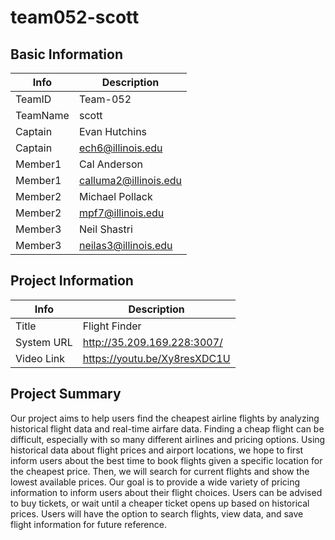 # team052-scott
## Basic Information

|   Info      |        Description     |
| ----------- | ---------------------- |
| TeamID      |        Team-052        |
| TeamName    |         scott          |
| Captain     |       Evan Hutchins    |
| Captain     |     ech6@illinois.edu  |
| Member1     |       Cal Anderson     |
| Member1     |  calluma2@illinois.edu |
| Member2     |     Michael Pollack    |
| Member2     |   mpf7@illinois.edu    |
| Member3     |       Neil Shastri     |
| Member3     |   neilas3@illinois.edu |

## Project Information

|   Info      |        Description            |
| ----------- | ----------------------------- |
|  Title      |  Flight Finder                |
| System URL  |  http://35.209.169.228:3007/  |
| Video Link  |  https://youtu.be/Xy8resXDC1U |

## Project Summary

Our project aims to help users find the cheapest airline flights by analyzing historical flight data
and real-time airfare data. Finding a cheap flight can be difficult, especially with so many
different airlines and pricing options. Using historical data about flight prices and airport
locations, we hope to first inform users about the best time to book flights given a specific
location for the cheapest price. Then, we will search for current flights and show the lowest
available prices. Our goal is to provide a wide variety of pricing information to inform users
about their flight choices. Users can be advised to buy tickets, or wait until a cheaper ticket
opens up based on historical prices. Users will have the option to search flights, view data, and
save flight information for future reference.

